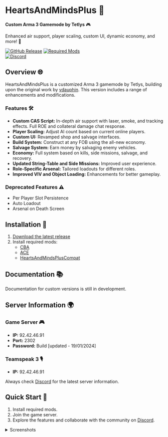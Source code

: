 # HeartsAndMindsPlus 🚀

**Custom Arma 3 Gamemode by Tetlys** 🎮

Enhanced air support, player scaling, custom UI, dynamic economy, and more! 🌟

[![GitHub Release](https://img.shields.io/github/v/release/Tetlys/HeartsAndMindsPlus?include_prereleases&color=success)](https://github.com/Tetlys/HeartsAndMindsPlus/releases/tag/Beta1.0)
[![Required Mods](https://img.shields.io/badge/required%20mods-CBA%20%7C%20ACE%20%7C%20H%26M%2BCompat-blue)](https://steamcommunity.com/sharedfiles/filedetails/?id=450814997)  
[![Discord](https://img.shields.io/discord/1234567890?label=Discord&logo=discord&color=blue)](https://discord.gg/4DdMKvJjMa)

## Overview 🌐

HeartsAndMindsPlus is a customized Arma 3 gamemode by Tetlys, building upon the original work by [vdauphin](https://vdauphin.github.io/HeartsAndMinds/). This version includes a range of enhancements and modifications.

### Features 🛠️

- **Custom CAS Script:** In-depth air support with laser, smoke, and tracking effects. Full ROE and collateral damage chat response.
- **Player Scaling:** Adjust AI count based on current online players.
- **Custom UI:** Revamped shop and salvage interfaces.
- **Build System:** Construct at any FOB using the all-new economy.
- **Salvage System:** Earn money by salvaging enemy vehicles.
- **Economy:** Full system based on kills, side missions, salvage, and recovery.
- **Updated String-Table and Side Missions:** Improved user experience.
- **Role-Specific Arsenal:** Tailored loadouts for different roles.
- **Improved VIV and Object Loading:** Enhancements for better gameplay.

### Deprecated Features ⚠️

- Per Player Slot Persistence
- Auto Loadout
- Arsenal on Death Screen

## Installation 🚀

1. [Download the latest release](https://github.com/Tetlys/HeartsAndMindsPlus/releases/tag/Beta1.0)
2. Install required mods:
   - [CBA](https://steamcommunity.com/sharedfiles/filedetails/?id=450814997)
   - [ACE](https://steamcommunity.com/sharedfiles/filedetails/?id=463939057)
   - [HeartsAndMindsPlusCompat](https://steamcommunity.com/sharedfiles/filedetails/?id=3071188942)

## Documentation 📚

Documentation for custom versions is still in development.

## Server Information 🌍

### Game Server 🎮

- **IP:** 92.42.46.91
- **Port:** 2302
- **Password:** Build  [updated - 19/01/2024]

### Teamspeak 3 🎙️

- **IP:** 92.42.46.91

Always check [Discord](https://discord.gg/4DdMKvJjMa) for the latest server information.

## Quick Start 🚀

1. Install required mods.
2. Join the game server.
3. Explore the features and collaborate with the community on [Discord](https://discord.gg/4DdMKvJjMa).

<details>
  <summary>Screenshots</summary>
  
  <!-- Add your image links or attachments here -->
  ![Buy Menu](link-to-image1.png)
  ![Salvage Menu](link-to-image2.png)
  ![Role Arsenal](link-to-image3.png)
  <!-- You can add more images as needed -->
</details>
